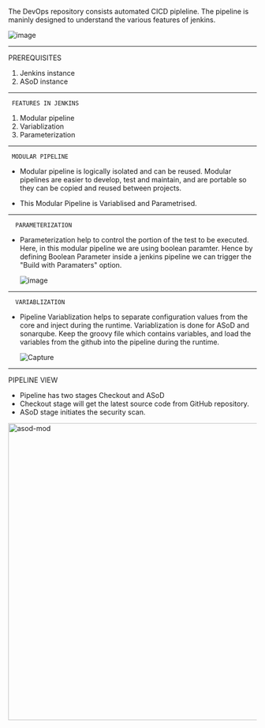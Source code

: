 The DevOps repository consists automated CICD pipleline. The pipeline is maninly designed to understand the various features of jenkins.

![image](https://user-images.githubusercontent.com/95271479/214229955-84eb596a-2f62-4825-bac2-bbe22c9be713.png)






     
   
___________________________________________________________________________________________________________________________________________________________________
PREREQUISITES

1) Jenkins instance
2) ASoD instance

_____________________________________________________________________________________________________________________________________________________________________
     FEATURES IN JENKINS
 
1) Modular pipeline
2) Variablization
3) Parameterization


 _____________________________________________________________________________________________________________________________________________________________________
     MODULAR PIPELINE
     
* Modular pipeline is logically isolated and can be reused. Modular pipelines are easier to develop, test and maintain, and are portable so they can be copied and reused between projects.

* This Modular Pipeline is Variablised and Parametrised.







______________________________________________________________________________________________________________________________________________________________________
      PARAMETERIZATION
* Parameterization help to control the portion of the test to be executed. Here, in this modular pipeline we are using boolean paramter.
Hence by defining Boolean Parameter inside a jenkins pipeline we can trigger the "Build with Paramaters" option.
      
  ![image](https://user-images.githubusercontent.com/95271479/210701613-8b04a423-8721-450c-a78f-9a04b49bbd8b.png)





      
___________________________________________________________________________________________________________________________________________________________________

      VARIABLIZATION
* Pipeline Variablization helps to separate configuration values from the core and inject during the runtime. Variablization is done for ASoD and sonarqube.
Keep the groovy file which contains variables, and load the variables from the github into the pipeline during the runtime.
      
  ![Capture](https://user-images.githubusercontent.com/95271479/210702011-69d33082-8bee-4bd5-8748-ed09bfa3cbf5.JPG)
  
  

___________________________________________________________________________________________________________________________________________________________________

PIPELINE VIEW

* Pipeline has two stages Checkout and ASoD
* Checkout stage will get the latest source code from GitHub repository.
* ASoD stage initiates the security scan.

<img width="602" alt="asod-mod" src="https://user-images.githubusercontent.com/52232710/212962784-014be1d8-e298-4430-816b-b772bde673cd.PNG">


  
  
  


  
  
  
  
  


      


     

